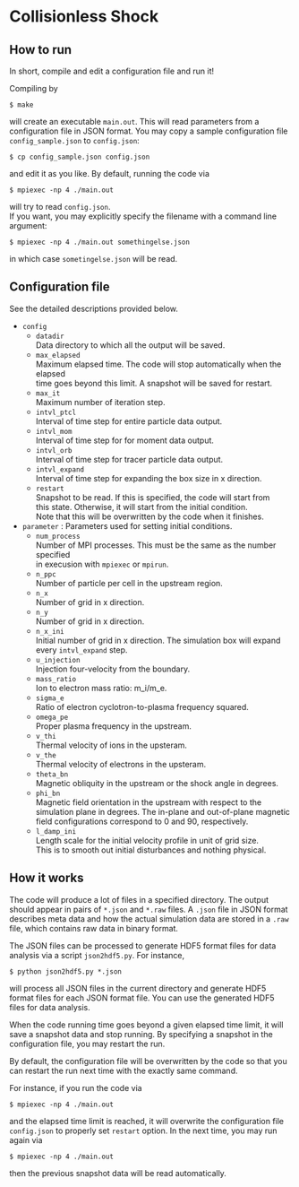 # Collisionless Shock

## How to run
In short, compile and edit a configuration file and run it!

Compiling by

```console
$ make
```

will create an executable `main.out`. This will read parameters from a configuration file in JSON format. You may copy a sample configuration file `config_sample.json` to `config.json`:

```console
$ cp config_sample.json config.json
```

and edit it as you like. By default, running the code via

```console
$ mpiexec -np 4 ./main.out
```

will try to read `config.json`.  
If you want, you may explicitly specify the filename with a command line argument:

```console
$ mpiexec -np 4 ./main.out somethingelse.json
```

in which case `sometingelse.json` will be read.

## Configuration file
See the detailed descriptions provided below.

- `config`
  - `datadir`  
    Data directory to which all the output will be saved.
  - `max_elapsed`  
    Maximum elapsed time. The code will stop automatically when the elapsed  
    time goes beyond this limit. A snapshot will be saved for restart.
  - `max_it`  
    Maximum number of iteration step.
  - `intvl_ptcl`  
    Interval of time step for entire particle data output.
  - `intvl_mom`  
    Interval of time step for for moment data output.
  - `intvl_orb`  
    Interval of time step for tracer particle data output.
  - `intvl_expand`  
    Interval of time step for expanding the box size in x direction.
  - `restart`  
    Snapshot to be read. If this is specified, the code will start from  
    this state. Otherwise, it will start from the initial condition.  
    Note that this will be overwritten by the code when it finishes.
- `parameter` : Parameters used for setting initial conditions.
  - `num_process`  
     Number of MPI processes. This must be the same as the number specified  
     in execusion with `mpiexec` or `mpirun`.
  - `n_ppc`  
     Number of particle per cell in the upstream region.
  - `n_x`  
     Number of grid in x direction.
  - `n_y`  
     Number of grid in x direction.
  - `n_x_ini`  
     Initial number of grid in x direction. The simulation box will expand  
     every `intvl_expand` step.
  - `u_injection`  
     Injection four-velocity from the boundary.
  - `mass_ratio`  
     Ion to electron mass ratio: m_i/m_e.
  - `sigma_e`  
     Ratio of electron cyclotron-to-plasma frequency squared.
  - `omega_pe`  
     Proper plasma frequency in the upstream.
  - `v_thi`  
     Thermal velocity of ions in the upsteram.
  - `v_the`  
     Thermal velocity of electrons in the upsteram.
  - `theta_bn`  
     Magnetic obliquity in the upstream or the shock angle in degrees.
  - `phi_bn`  
     Magnetic field orientation in the upstream with respect to the  
     simulation plane in degrees. The in-plane and out-of-plane magnetic  
     field configurations correspond to 0 and 90, respectively.
  - `l_damp_ini`  
     Length scale for the initial velocity profile in unit of grid size.  
     This is to smooth out initial disturbances and nothing physical.


## How it works

The code will produce a lot of files in a specified directory. The output should
appear in pairs of `*.json` and `*.raw` files. A `.json` file in JSON format
describes meta data and how the actual simulation data are stored in a `.raw`
file, which contains raw data in binary format.

The JSON files can be processed to generate HDF5 format files for data analysis
via a script `json2hdf5.py`. For instance,

```console
$ python json2hdf5.py *.json
```

will process all JSON files in the current directory and generate HDF5 format
files for each JSON format file. You can use the generated HDF5 files for data
analysis.

When the code running time goes beyond a given elapsed time limit, it will save
a snapshot data and stop running. By specifying a snapshot in the configuration
file, you may restart the run.

By default, the configuration file will be overwritten by the code so that you
can restart the run next time with the exactly same command.

For instance, if you run the code via

```console
$ mpiexec -np 4 ./main.out
```

and the elapsed time limit is reached, it will overwrite the configuration file
`config.json` to properly set `restart` option.
In the next time, you may run again via

```console
$ mpiexec -np 4 ./main.out
```

then the previous snapshot data will be read automatically.

